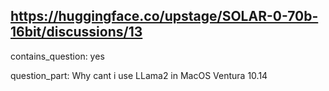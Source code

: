 ## https://huggingface.co/upstage/SOLAR-0-70b-16bit/discussions/13

contains_question: yes

question_part: Why cant i use  LLama2 in MacOS Ventura 10.14